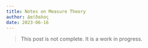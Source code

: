 ```yaml
---
title: Notes on Measure Theory
author: Δαίδαλος
date: 2023-06-16
---
```


> This post is not complete. It is a work in progress.
